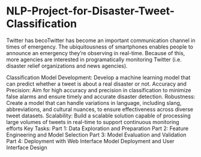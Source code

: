 # NLP-Project-for-Disaster-Tweet-Classification

Twitter has becoTwitter has become an important communication channel in times of emergency.
The ubiquitousness of smartphones enables people to announce an emergency they’re observing in real-time.
Because of this, more agencies are interested in programatically monitoring Twitter (i.e. disaster relief organizations and news agencies).

Classification Model Development: Develop a machine learning model that can predict whether a tweet is about a real disaster or not. Accuracy and Precision: Aim for high accuracy and precision in classification to minimize false alarms and ensure timely and accurate disaster detection. Robustness: Create a model that can handle variations in language, including slang, abbreviations, and cultural nuances, to ensure effectiveness across diverse tweet datasets. Scalability: Build a scalable solution capable of processing large volumes of tweets in real-time to support continuous monitoring efforts
Key Tasks: 
Part 1: Data Exploration and Preparation
Part 2: Feature Engineering and Model Selection
Part 3: Model Evaluation and Validation
Part 4: Deployment with Web Interface
Model Deployment and User Interface Design 
